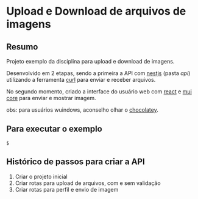 # Upload e Download de arquivos de imagens

## Resumo

Projeto exemplo da disciplina para upload e download de imagens.

Desenvolvido em 2 etapas, sendo a primeira a API com [nestjs](https://nestjs.com/) (pasta _api_) utilizando a ferramenta [curl](https://curl.se/) para enviar e receber arquivos.

No segundo momento, criado a interface do usuário web com [react](react.dev/) e [mui core](https://mui.com/material-ui/) para enviar e mostrar imagem.

obs: para usuários wuindows, aconselho olhar o [chocolatey](https://chocolatey.org/install).

## Para executar o exemplo

```console
$ 

```

## Histórico de passos para criar a API

1. Criar o projeto inicial
2. Criar rotas para upload de arquivos, com e sem validação
3. Criar rotas para perfil e envio de imagem